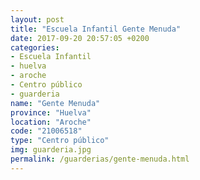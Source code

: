 ```yaml
---
layout: post
title: "Escuela Infantil Gente Menuda"
date: 2017-09-20 20:57:05 +0200
categories:
- Escuela Infantil
- huelva
- aroche
- Centro público
- guarderia
name: "Gente Menuda"
province: "Huelva"
location: "Aroche"
code: "21006518"
type: "Centro público"
img: guarderia.jpg
permalink: /guarderias/gente-menuda.html
---
```

